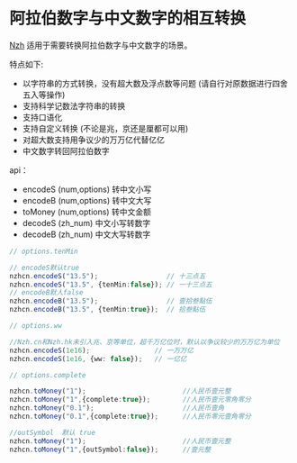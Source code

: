 # 阿拉伯数字与中文数字的相互转换

[Nzh](https://blog.whyoop.com/nzh/docs/#/) 适用于需要转换阿拉伯数字与中文数字的场景。

特点如下:

- 以字符串的方式转换，没有超大数及浮点数等问题 (请自行对原数据进行四舍五入等操作)
- 支持科学记数法字符串的转换
- 支持口语化
- 支持自定义转换 (不论是兆，京还是厘都可以用)
- 对超大数支持用争议少的万万亿代替亿亿
- 中文数字转回阿拉伯数字

api：
- encodeS (num,options) 转中文小写
- encodeB (num,options) 转中文大写
- toMoney (num,options) 转中文金额
- decodeS (zh_num) 中文小写转数字
- decodeB (zh_num) 中文大写转数字

```ts
// options.tenMin

// encodeS默认true
nzhcn.encodeS("13.5");                 // 十三点五
nzhcn.encodeS("13.5", {tenMin:false}); // 一十三点五
// encodeB默人false
nzhcn.encodeB("13.5");                 // 壹拾叁點伍
nzhcn.encodeB("13.5", {tenMin:true});  // 拾叁點伍

// options.ww

//Nzh.cn和Nzh.hk未引入兆、京等单位，超千万亿位时，默认以争议较少的万万亿为单位
nzhcn.encodeS(1e16);                // 一万万亿
nzhcn.encodeS(1e16, {ww: false});   // 一亿亿

// options.complete

nzhcn.toMoney("1");                        //人民币壹元整
nzhcn.toMoney("1",{complete:true});        //人民币壹元零角零分
nzhcn.toMoney("0.1");                      //人民币壹角
nzhcn.toMoney("0.1",{complete:true});      //人民币零元壹角零分

//outSymbol  默认 true
nzhcn.toMoney("1");                        //人民币壹元整
nzhcn.toMoney("1",{outSymbol:false});      //壹元整
```